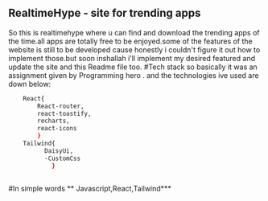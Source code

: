 ## RealtimeHype - site for trending apps
So this is realtimehype where u can find and download the trending apps of the time.all apps are totally free to be enjoyed.some of the features of the website is still to be developed cause honestly i couldn't figure it out how to implement those.but soon inshallah i'll implement my desired featured and update the site and this Readme file too.
#Tech stack 
so basically it was an assignment given by Programming hero . and the technologies ive used are down below:
```bash
    React{
        React-router,
        react-toastify,
        recharts,
        react-icons
        }
    Tailwind{
          DaisyUi,
          -CustomCss
            }
    
```
#In simple words ** Javascript,React,Tailwind***
